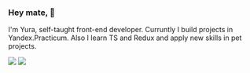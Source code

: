 ### Hey mate, 👋

I'm Yura, self-taught front-end developer. Curruntly I build projects in Yandex.Practicum. Also I learn TS and Redux and apply new skills in pet projects.

<img src="https://img.icons8.com/color/48/000000/javascript--v1.png"/>
<img src="https://img.icons8.com/color/100/000000/html-5--v1.png"/>
